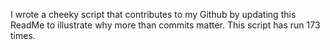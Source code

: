 I wrote a cheeky script that contributes to my Github by updating this ReadMe to illustrate why more than commits matter. This script has run 173 times.